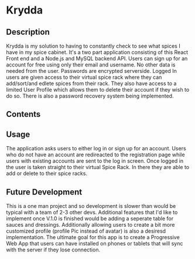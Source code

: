 # Krydda

## Description
  Krydda is my solution to having to constantly check to see what spices I have in my spice cabinet. It's a two part application consisting of this React Front end and a Node.js and MySQL backend API. Users can sign up for an account for free using only their email and username. No other data is needed from the user. Passwords are encrypted serverside. Logged In users are given access to their virtual spice rack where they can add/sort/and edlete spices from their rack. They also have access to a limited User Profile which allows them to delete their account if they wish to do so. There is also a password recovery system being implemented. 

## Contents


## Usage 
  The application asks users to either log in or sign up for an account. Users who do not have an account are redireacted to the registration page while users with existing accounts are sent to the log in screen. Once logged in the user is taken straight to their virtual Spice Rack. In there they are able to add or delete to their spice racks.
  
## Future Development
  This is a one man project and so development is slower than would be typical with a team of 2-3 other devs. Additional features that I'd like to implement once V.1.0 is finished would be adding a seperate table  for sauces and dressings. Additionally allowing users to create a bit more customized profile (profile Pic instead of avatar) is also a desiresd implementation. The ultimate goal for this app is to create a Progressive Web App that users can have installed on phones or tablets that will sync with the server if they lose connection. 
